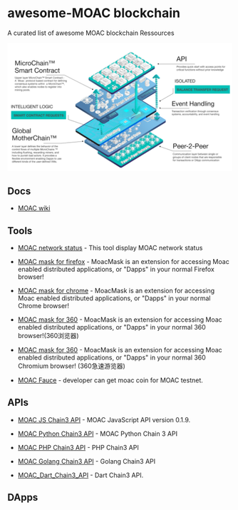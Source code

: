 # awesome-MOAC blockchain
A curated list of awesome MOAC blockchain Ressources

[MOAC_Architecture]:https://github.com/Yeluaboji/awesome-MOAC/blob/master/img/MOAC_Architecture.PNG
[![MOAC_Architecture]](https://www.moac.io)

Docs
----
* [MOAC wiki](https://github.com/MOACChain/moac-core/wiki)

Tools
-----
* [MOAC network status](https://github.com/dacelee/moac-netstats) - This tool display MOAC network status
* [MOAC mask for firefox](https://addons.mozilla.org/zh-CN/firefox/addon/moacmask/) - MoacMask is an extension for accessing Moac enabled distributed applications, or "Dapps" in your normal Firefox browser!
* [MOAC mask for chrome](https://github.com/dacelee/MOACMask/blob/master/GoogleChrome.md) - MoacMask is an extension for accessing Moac enabled distributed applications, or "Dapps" in your normal Chrome browser!
* [MOAC mask for 360](https://github.com/dacelee/MOACMask/blob/master/360SE.md) - MoacMask is an extension for accessing Moac enabled distributed applications, or "Dapps" in your normal 360 browser!(360浏览器)
* [MOAC mask for 360](https://github.com/dacelee/MOACMask/blob/master/360Chromium.md) - MoacMask is an extension for accessing Moac enabled distributed applications, or "Dapps" in your normal 360 Chromium browser! (360急速游览器)

* [MOAC Fauce](http://119.28.13.213:3000/) - developer can get moac coin for MOAC testnet.


APIs
----

* [MOAC JS Chain3 API](https://github.com/MOACChain/chain3) - MOAC JavaScript API version 0.1.9.
* [MOAC Python Chain3 API](https://github.com/MOACChain/moac-core/wiki/Chain3PythonLibrary) - MOAC Python Chain 3 API
* [MOAC PHP Chain3 API](https://github.com/dacelee/Moac-Php-Api) - PHP Chain3 API

* [MOAC Golang Chain3 API](https://github.com/dacelee/moac-golang-chain3-api) - Golang Chain3 API
* [MOAC_Dart_Chain3_API](https://pub.dartlang.org/packages/moac) - Dart Chain3 API.


DApps
-----

